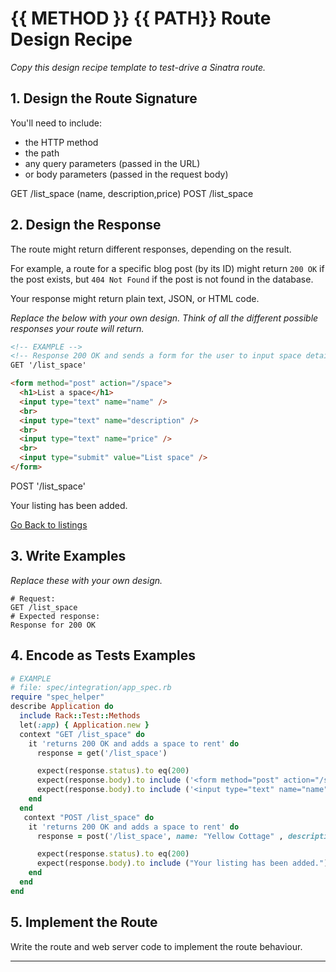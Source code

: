 # {{ METHOD }} {{ PATH}} Route Design Recipe

_Copy this design recipe template to test-drive a Sinatra route._

## 1. Design the Route Signature

You'll need to include:
  * the HTTP method
  * the path
  * any query parameters (passed in the URL)
  * or body parameters (passed in the request body)


GET /list_space (name, description,price)
POST /list_space


## 2. Design the Response

The route might return different responses, depending on the result.

For example, a route for a specific blog post (by its ID) might return `200 OK` if the post exists, but `404 Not Found` if the post is not found in the database.

Your response might return plain text, JSON, or HTML code. 

_Replace the below with your own design. Think of all the different possible responses your route will return._

```html
<!-- EXAMPLE -->
<!-- Response 200 OK and sends a form for the user to input space details-->
GET '/list_space'

<form method="post" action="/space">
  <h1>List a space</h1>
  <input type="text" name="name" />
  <br>
  <input type="text" name="description" />
  <br>
  <input type="text" name="price" />
  <br>
  <input type="submit" value="List space" />
</form>

```

POST '/list_space'

<html>
  <body>
     <p>
       <label> Your listing has been added.<label>
     </p>
     <div>
       <a href = "/spaces"> Go Back to listings </a> 
     </div>
  </body>
</html>     

## 3. Write Examples

_Replace these with your own design._

```
# Request:
GET /list_space
# Expected response:
Response for 200 OK

```


## 4. Encode as Tests Examples

```ruby
# EXAMPLE
# file: spec/integration/app_spec.rb
require "spec_helper"
describe Application do
  include Rack::Test::Methods
  let(:app) { Application.new }
  context "GET /list_space" do
    it 'returns 200 OK and adds a space to rent' do
      response = get('/list_space')

      expect(response.status).to eq(200)
      expect(response.body).to include ('<form method="post" action="/space">')
      expect(response.body).to include ('<input type="text" name="name" />')
    end
  end
   context "POST /list_space" do
    it 'returns 200 OK and adds a space to rent' do
      response = post('/list_space', name: "Yellow Cottage" , description: "A nice stay" , price: "100" )

      expect(response.status).to eq(200)
      expect(response.body).to include ("Your listing has been added.")
    end
  end
end
```

## 5. Implement the Route

Write the route and web server code to implement the route behaviour.

<!-- BEGIN GENERATED SECTION DO NOT EDIT -->

---